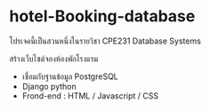 # hotel-Booking-database

โปรเจคนี้เป็นสวนหนึ่งในรายวิชา CPE231 Database Systems 

สร้างเว็บไซต์จองห้องพักโรงแรม 
- เชื่อมกับฐานข้อมูล PostgreSQL
- Django python
- Frond-end : HTML / Javascript / CSS
